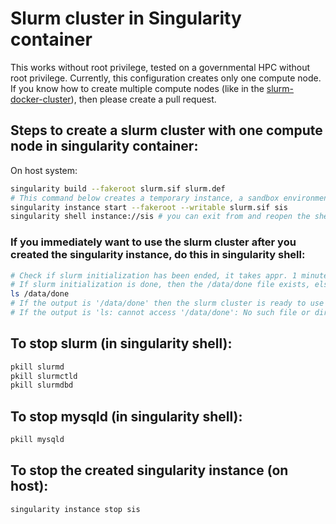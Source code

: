 # Slurm cluster in Singularity container

This works without root privilege, tested on a governmental HPC without root privilege.
Currently, this configuration creates only one compute node. If you know how to create multiple compute nodes (like in the [slurm-docker-cluster](https://github.com/giovtorres/slurm-docker-cluster)), then please create a pull request.

## Steps to create a slurm cluster with one compute node in singularity container:

On host system:
```bash
singularity build --fakeroot slurm.sif slurm.def
# This command below creates a temporary instance, a sandbox environment, so all changes will lost when you stop the instance
singularity instance start --fakeroot --writable slurm.sif sis
singularity shell instance://sis # you can exit from and reopen the shell, no data (or changes) will loss
```

### If you immediately want to use the slurm cluster after you created the singularity instance, do this in singularity shell:

```bash
# Check if slurm initialization has been ended, it takes appr. 1 minute to complete the initialization after the singularity instance created
# If slurm initialization is done, then the /data/done file exists, else it does not exist.
ls /data/done
# If the output is '/data/done' then the slurm cluster is ready to use
# If the output is 'ls: cannot access '/data/done': No such file or directory', then the slurm cluster is NOT yet ready to use
```

## To stop slurm (in singularity shell):

```bash
pkill slurmd
pkill slurmctld
pkill slurmdbd
```

## To stop mysqld (in singularity shell):

```bash
pkill mysqld
```

## To stop the created singularity instance (on host):

```bash
singularity instance stop sis
```
